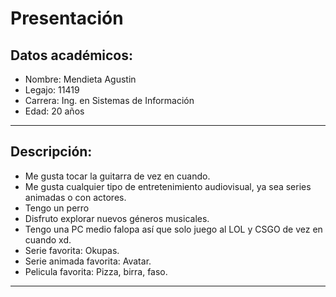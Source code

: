 # Presentación
## Datos académicos:
- Nombre: Mendieta Agustin
- Legajo: 11419
- Carrera: Ing. en Sistemas de Información
- Edad: 20 años

___ 
## Descripción:
- Me gusta tocar la guitarra de vez en cuando.
- Me gusta cualquier tipo de entretenimiento audiovisual, ya sea series animadas o con actores.
- Tengo un perro
- Disfruto explorar nuevos géneros musicales.
- Tengo una PC medio falopa así que solo juego al LOL y CSGO de vez en cuando xd.
- Serie favorita: Okupas.
- Serie animada favorita: Avatar.
- Pelicula favorita: Pizza, birra, faso.

___ 
